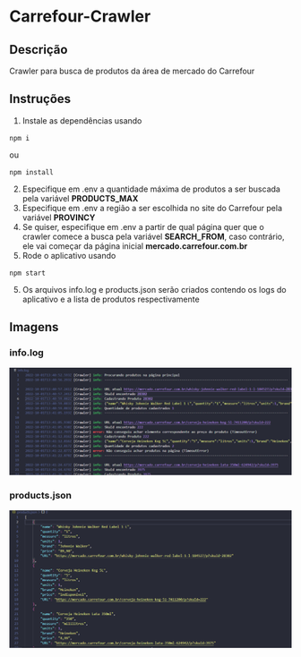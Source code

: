 # Carrefour-Crawler

## Descrição
Crawler para busca de produtos da área de mercado do Carrefour

## Instruções
1. Instale as dependências usando
```
npm i
```
ou
```
npm install
```
2. Especifique em .env a quantidade máxima de produtos a ser buscada pela variável **PRODUCTS_MAX**
3. Especifique em .env a região a ser escolhida no site do Carrefour pela variável **PROVINCY**
4. Se quiser, especifique em .env a partir de qual página quer que o crawler comece a busca pela variável **SEARCH_FROM**, caso contrário, ele vai começar da página inicial **mercado.carrefour.com.br**
4. Rode o aplicativo usando
```
npm start
```
5. Os arquivos info.log e products.json serão criados contendo os logs do aplicativo e a lista de produtos respectivamente

## Imagens
### info.log
<img src="imgs/logs.png"/>

### products.json
<img src="imgs/products.png"/>
